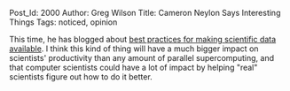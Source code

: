 Post_Id: 2000
Author: Greg Wilson
Title: Cameron Neylon Says Interesting Things
Tags: noticed, opinion

<p>This time, he has blogged about <a href="http://blog.openwetware.org/scienceintheopen/2009/02/04/best-practice-for-data-availability-%E2%80%93-the-debate-startswell-over-there-really/">best practices for making scientific data available</a>. I think this kind of thing will have a much bigger impact on scientists' productivity than any amount of parallel supercomputing, and that computer scientists could have a lot of impact by helping "real" scientists figure out how to do it better.</p>
